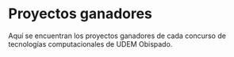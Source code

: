 # Proyectos ganadores
Aquí se encuentran los proyectos ganadores de cada concurso de tecnologías computacionales de UDEM Obispado.
